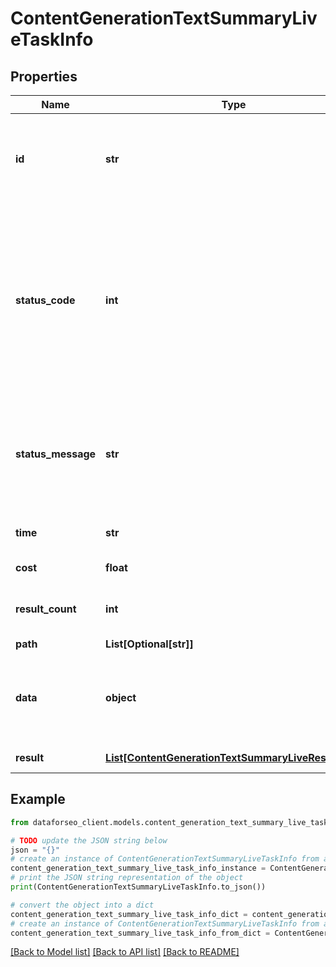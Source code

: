 # ContentGenerationTextSummaryLiveTaskInfo


## Properties

Name | Type | Description | Notes
------------ | ------------- | ------------- | -------------
**id** | **str** | task identifier unique task identifier in our system in the UUID format | [optional] 
**status_code** | **int** | status code of the task generated by DataForSEO, can be within the following range: 10000-60000 you can find the full list of the response codes here | [optional] 
**status_message** | **str** | informational message of the task you can find the full list of general informational messages here | [optional] 
**time** | **str** | execution time, seconds | [optional] 
**cost** | **float** | total tasks cost, USD | [optional] 
**result_count** | **int** | number of elements in the result array | [optional] 
**path** | **List[Optional[str]]** | URL path | [optional] 
**data** | **object** | contains the same parameters that you specified in the POST request | [optional] 
**result** | [**List[ContentGenerationTextSummaryLiveResultInfo]**](ContentGenerationTextSummaryLiveResultInfo.md) | array of results | [optional] 

## Example

```python
from dataforseo_client.models.content_generation_text_summary_live_task_info import ContentGenerationTextSummaryLiveTaskInfo

# TODO update the JSON string below
json = "{}"
# create an instance of ContentGenerationTextSummaryLiveTaskInfo from a JSON string
content_generation_text_summary_live_task_info_instance = ContentGenerationTextSummaryLiveTaskInfo.from_json(json)
# print the JSON string representation of the object
print(ContentGenerationTextSummaryLiveTaskInfo.to_json())

# convert the object into a dict
content_generation_text_summary_live_task_info_dict = content_generation_text_summary_live_task_info_instance.to_dict()
# create an instance of ContentGenerationTextSummaryLiveTaskInfo from a dict
content_generation_text_summary_live_task_info_from_dict = ContentGenerationTextSummaryLiveTaskInfo.from_dict(content_generation_text_summary_live_task_info_dict)
```
[[Back to Model list]](../README.md#documentation-for-models) [[Back to API list]](../README.md#documentation-for-api-endpoints) [[Back to README]](../README.md)


